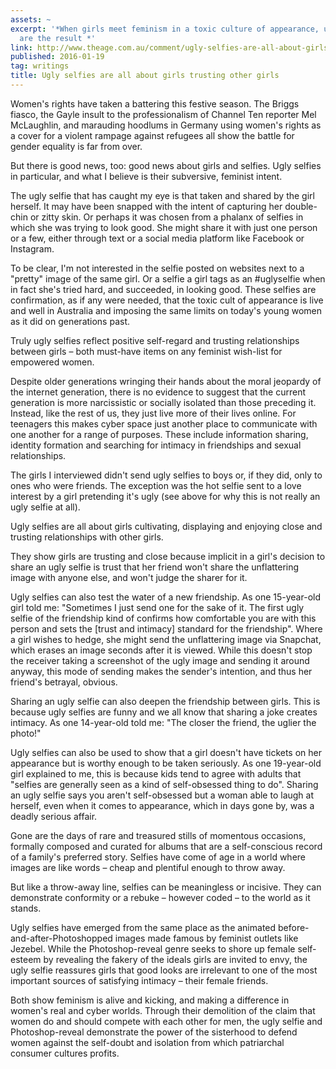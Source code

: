 ```yaml
---
assets: ~
excerpt: '*When girls meet feminism in a toxic culture of appearance, ugly selfies
  are the result *'
link: http://www.theage.com.au/comment/ugly-selfies-are-all-about-girls-trusting-other-girls-20160118-gm80vs.html
published: 2016-01-19
tag: writings
title: Ugly selfies are all about girls trusting other girls
---
```

Women's rights have taken a battering this festive season. The Briggs fiasco, the Gayle insult to the professionalism of Channel Ten reporter Mel McLaughlin, and marauding hoodlums in Germany using women's rights as a cover for a violent rampage against refugees all show the battle for gender equality is far from over. 

But there is good news, too: good news about girls and selfies. Ugly selfies in particular, and what I believe is their subversive, feminist intent.

The ugly selfie that has caught my eye is that taken and shared by the girl herself. It may have been snapped with the intent of capturing her double-chin or zitty skin. Or perhaps it was chosen from a phalanx of selfies in which she was trying to look good. She might share it with just one person or a few, either through text or a social media platform like Facebook or Instagram. 

To be clear, I'm not interested in the selfie posted on websites next to a "pretty" image of the same girl. Or a selfie a girl tags as an #uglyselfie when in fact she's tried hard, and succeeded, in looking good. These selfies are confirmation, as if any were needed, that the toxic cult of appearance is live and well in Australia and imposing the same limits on today's young women as it did on generations past. 

Truly ugly selfies reflect positive self-regard and trusting relationships between girls – both must-have items on any feminist wish-list for empowered women.

Despite older generations wringing their hands about the moral jeopardy of the internet generation, there is no evidence to suggest that the current generation is more narcissistic or socially isolated than those preceding it. Instead, like the rest of us, they just live more of their lives online. For teenagers this makes cyber space just another place to communicate with one another for a range of purposes. These include information sharing, identity formation and searching for intimacy in friendships and sexual relationships.

The girls I interviewed didn't send ugly selfies to boys or, if they did, only to ones who were friends. The exception was the hot selfie sent to a love interest by a girl pretending it's ugly (see above for why this is not really an ugly selfie at all). 

Ugly selfies are all about girls cultivating, displaying and enjoying close and trusting relationships with other girls. 

They show girls are trusting and close because implicit in a girl's decision to share an ugly selfie is trust that her friend won't share the unflattering image with anyone else, and won't judge the sharer for it. 

Ugly selfies can also test the water of a new friendship. As one 15-year-old girl told me: "Sometimes I just send one for the sake of it. The first ugly selfie of the friendship kind of confirms how comfortable you are with this person and sets the [trust and intimacy] standard for the friendship". Where a girl wishes to hedge, she might send the unflattering image via Snapchat, which erases an image seconds after it is viewed. While this doesn't stop the receiver taking a screenshot of the ugly image and sending it around anyway, this mode of sending makes the sender's intention, and thus her friend's betrayal, obvious. 

Sharing an ugly selfie can also deepen the friendship between girls. This is because ugly selfies are funny and we all know that sharing a joke creates intimacy. As one 14-year-old told me: "The closer the friend, the uglier the photo!"

Ugly selfies can also be used to show that a girl doesn't have tickets on her appearance but is worthy enough to be taken seriously. As one 19-year-old girl explained to me, this is because kids tend to agree with adults that "selfies are generally seen as a kind of self-obsessed thing to do". Sharing an ugly selfie says you aren't self-obsessed but a woman able to laugh at herself, even when it comes to appearance, which in days gone by, was a deadly serious affair. 

Gone are the days of rare and treasured stills of momentous occasions, formally composed and curated for albums that are a self-conscious record of a family's preferred story. Selfies have come of age in a world where images are like words – cheap and plentiful enough to throw away.

But like a throw-away line, selfies can be meaningless or incisive. They can demonstrate conformity or a rebuke – however coded – to the world as it stands. 

Ugly selfies have emerged from the same place as the animated before-and-after-Photoshopped images made famous by feminist outlets like Jezebel. While the Photoshop-reveal genre seeks to shore up female self-esteem by revealing the fakery of the ideals girls are invited to envy, the ugly selfie reassures girls that good looks are irrelevant to one of the most important sources of satisfying intimacy – their female friends. 

Both show feminism is alive and kicking, and making a difference in women's real and cyber worlds. Through their demolition of the claim that women do and should compete with each other for men, the ugly selfie and Photoshop-reveal demonstrate the power of the sisterhood to defend women against the self-doubt and isolation from which patriarchal consumer cultures profits. 

